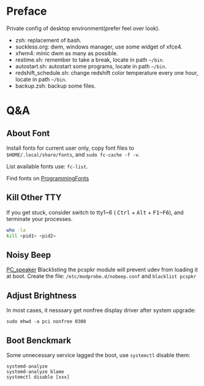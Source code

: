 # Preface

Private config of desktop environment(prefer feel over look).

- zsh: replacement of bash.
- suckless.org: dwm, windows manager, use some widget of xfce4.
- xfwm4: minic dwm as many as possible.
- restime.sh: remember to take a break, locate in path `~/bin`.
- autostart.sh: autostart some programs, locate in path `~/bin`.
- redshift\_schedule.sh: change redshift color temperature every one hour, locate in path `~/bin`.
- backup.zsh: backup some files.

# Q&A

## About Font

Install fonts for current user only, copy font files to `$HOME/.local/share/fonts`, and `sudo fc-cache -f -v`.

List available fonts use: `fc-list`.

Find fonts on [ProgrammingFonts](https://github.com/ProgrammingFonts/ProgrammingFonts) 

## Kill Other TTY

If you get stuck, consider switch to tty1~6 ( <kbd>Ctrl</kbd> + <kbd>Alt</kbd> + <kbd>F1~F6</kbd>), and terminate your processes.

```sh
who -la
kill <pid1> <pid2>
```

## Noisy Beep

[PC\_speaker](https://wiki.archlinux.org/title/PC_speaker#Globally)
Blacklisting the pcspkr module will prevent udev from loading it at boot. Create the file:
`/etc/modprobe.d/nobeep.conf` and `blacklist pcspkr`

## Adjust Brightness

In most cases, it nesssary get nonfree display driver after system upgrade:

```
sudo mhwd -a pci nonfree 0300
```

## Boot Benckmark

Some unnecessary service lagged the boot, use `systemctl` disable them:

```
systemd-analyze
systemd-analyze blame
systemctl disable [xxx]
```
